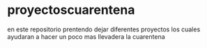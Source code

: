 # proyectoscuarentena
en este repositorio prentendo dejar diferentes proyectos los cuales ayudaran a hacer un poco mas llevadera la cuarentena
